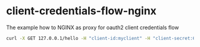 # client-credentials-flow-nginx
The example how to NGINX as proxy for oauth2 client credentials flow


```sh
curl -X GET 127.0.0.1/hello -H "client-id:myclient" -H "client-secret:69967967-44da-4703-b627-0a0a516c95e6"
```
